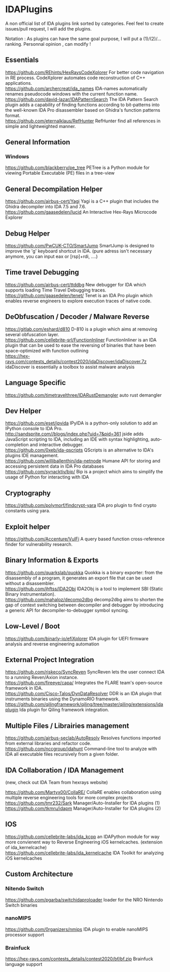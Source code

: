 
# IDAPlugins
A non official list of IDA plugins link sorted by categories. Feel feel to create issues/pull request, I will add the plugins. 

Notation : 
As plugins can have the same goal purpose, I will put a (1)/(2)/... ranking. Personnal opinion , can modify !

## Essentials

https://github.com/REhints/HexRaysCodeXplorer For better code navigation in RE process. CodeXplorer automates code reconstruction of C++ applications.  
https://github.com/archercreat/ida_names IDA-names automatically renames pseudocode windows with the current function name.  
https://github.com/david-lazar/IDAPatternSearch The IDA Pattern Search plugin adds a capability of finding functions according to bit-patterns into the well-known IDA Pro disassembler based on Ghidra's function patterns format.  
https://github.com/eternalklaus/RefHunter RefHunter find all references in simple and lightweighted manner.   


## General Information

### Windows
https://github.com/blackberry/pe_tree PETree is a Python module for viewing Portable Executable (PE) files in a tree-view  

## General Decompilation Helper

https://github.com/airbus-cert/Yagi Yagi is a C++ plugin that includes the Ghidra decompiler into IDA 7.5 and 7.6.  
https://github.com/gaasedelen/lucid An Interactive Hex-Rays Microcode Explorer 

## Debug Helper

https://github.com/PwCUK-CTO/SmartJump SmartJump is designed to improve the 'g' keyboard shortcut in IDA. (pure adress isn't necessary anymore, you can input eax or [rsp]+rdi, ....)  

## Time travel Debugging

https://github.com/airbus-cert/ttddbg New debugger for IDA which supports loading Time Travel Debugging traces.  
https://github.com/gaasedelen/tenet/ Tenet is an IDA Pro plugin which enables reverse engineers to explore execution traces of native code.  

## DeObfuscation / Decoder / Malware Reverse
https://gitlab.com/eshard/d810 D-810 is a plugin which aims at removing several obfuscation layer.  
https://github.com/cellebrite-srl/FunctionInliner FunctionInliner is an IDA plugin that can be used to ease the reversing of binaries that have been space-optimized with function outlining  
https://hex-rays.com/contests_details/contest2020/idaDiscover/idaDiscover.7z idaDiscover is essentially a toolbox to assist malware analysis

## Language Specific

https://github.com/timetravelthree/IDARustDemangler auto rust demangler 

## Dev Helper

https://github.com/eset/ipyida IPyIDA is a python-only solution to add an IPython console to IDA Pro.  
http://sandsprite.com//blogs/index.php?uid=7&pid=361 jside adds JavaScript scripting to IDA, including an IDE with syntax highlighting, auto-completion and interactive debugger.  
https://github.com/0xeb/ida-qscripts QScripts is an alternative to IDA's plugins IDE management.  
https://github.com/williballenthin/ida-netnode Humane API for storing and accessing persistent data in IDA Pro databases  
https://github.com/synacktiv/bip/ Bip is a project which aims to simplify the usage of Python for interacting with IDA  

## Cryptography

https://github.com/polymorf/findcrypt-yara IDA pro plugin to find crypto constants using yara.  

## Exploit helper

https://github.com/Accenture/VulFi A query based function cross-reference finder for vulnerability research.  

## Binary Information & Exports

https://github.com/quarkslab/quokka Quokka is a binary exporter: from the disassembly of a program, it generates an export file that can be used without a disassembler.  
https://github.com/jhftss/IDA2Obj IDA2Obj is a tool to implement SBI (Static Binary Instrumentation).  
https://github.com/mahaloz/decomp2dbg decomp2dbg aims to shorten the gap of context switching between decompiler and debugger by introducing a generic API for decompiler-to-debugger symbol syncing.  

## Low-Level / Boot

https://github.com/binarly-io/efiXplorer IDA plugin for UEFI firmware analysis and reverse engineering automation  

## External Project Integration

https://github.com/riskeco/SyncReven SyncReven lets the user connect IDA to a running Reven/Axion instance.  
https://github.com/fireeye/capa/ Integrates the FLARE team's open-source framework in IDA.  
https://github.com/Cisco-Talos/DynDataResolver DDR is an IDA plugin that instruments binaries using the DynamoRIO framework.  
https://github.com/qilingframework/qiling/tree/master/qiling/extensions/idaplugin  Ida plugin for Qiling framework integration.  

## Multiple Files / Librairies management

https://github.com/airbus-seclab/AutoResolv Resolves functions imported from external libraries and refactor code.  
https://github.com/nccgroup/idahunt Command-line tool to analyze with IDA all executable files recursively from a given folder.  
 

## IDA Collaboration / IDA Management
(new, check out IDA Team from hexrays website)

https://github.com/Martyx00/CollaRE/ CollaRE enables collaboration using multiple reverse engineering tools for more complex projects  
https://github.com/tmr232/Sark Manager/Auto-Installer for IDA plugins (1)  
https://github.com/tkmru/idapm Manager/Auto-Installer for IDA plugins (2)    

## IOS

https://github.com/cellebrite-labs/ida_kcpp an IDAPython module for way more convienent way to Reverse Engineering iOS kernelcaches. (extension of ida_kernelcache)    
https://github.com/cellebrite-labs/ida_kernelcache IDA Toolkit for analyzing iOS kernelcaches  

## Custom Architecture
### Nitendo Switch

https://github.com/pgarba/switchidaproloader loader for the NRO Nintendo Switch binaries  

### nanoMIPS

https://github.com/0rganizers/nmips IDA plugin to enable nanoMIPS processor support   

### Brainfuck 

https://hex-rays.com/contests_details/contest2020/bf/bf.zip Brainfuck language support  
